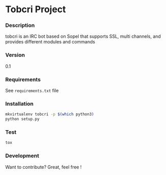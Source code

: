 # Tobcri Project
### Description
tobcri is an IRC bot based on Sopel that supports SSL, multi channels, and provides different modules and commands

### Version
0.1

### Requirements

See `requirements.txt` file

### Installation

```sh
mkvirtualenv tobcri -p $(which python3)
python setup.py
```

### Test

```sh
tox
```

### Development

Want to contribute? Great, feel free !

